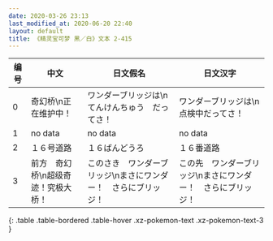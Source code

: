 ```yaml
---
date: 2020-03-26 23:13
last_modified_at: 2020-06-20 22:40
layout: default
title: 《精灵宝可梦 黑／白》文本 2-415
---
```

| 编号 | 中文 | 日文假名 | 日文汉字 |
| ---- | ---- | ---- | --- |
| 0 | 奇幻桥\n正在维护中！ | ワンダーブリッジは\nてんけんちゅう　だってさ！ | ワンダーブリッジは\n点検中だってさ！ |
| 1 | no data | no data | no data |
| 2 | １６号道路 | １６ばんどうろ | １６番道路 |
| 3 | 前方　奇幻桥\n超级奇迹！究极大桥！ | このさき　ワンダーブリッジ\nまさにワンダー！　さらにブリッジ！ | この先　ワンダーブリッジ\nまさにワンダー！　さらにブリッジ！ |
{: .table .table-bordered .table-hover .xz-pokemon-text .xz-pokemon-text-3 }